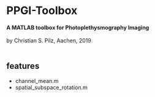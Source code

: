 
# PPGI-Toolbox
<b>A MATLAB toolbox for Photoplethysmography Imaging</b><br>
<br>
by Christian S. Pilz, Aachen, 2019<br>
<br>

## features

- channel_mean.m
- spatial_subspace_rotation.m
